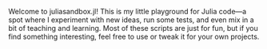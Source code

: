 Welcome to juliasandbox.jl! This is my little playground for Julia code—a spot where I experiment with new ideas, run some tests, and even mix in a bit of teaching and learning. Most of these scripts are just for fun, but if you find something interesting, feel free to use or tweak it for your own projects.
